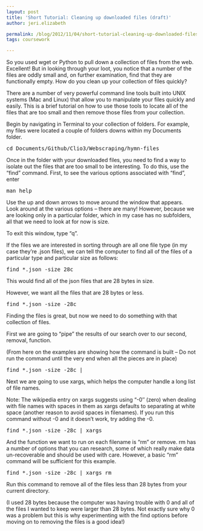 ```yaml
---
layout: post
title: 'Short Tutorial: Cleaning up downloaded files (draft)'
author: jeri.elizabeth

permalink: /blog/2012/11/04/short-tutorial-cleaning-up-downloaded-files-draft/
tags: coursework

---
```

So you used wget or Python to pull down a collection of files from the web. Excellent! But in looking through your loot, you notice that a number of the files are oddly small and, on further examination, find that they are functionally empty. How do you clean up your collection of files quickly?

There are a number of very powerful command line tools built into UNIX systems (Mac and Linux) that allow you to manipulate your files quickly and easily. This is a brief tutorial on how to use those tools to locate all of the files that are too small and then remove those files from your collection.

Begin by navigating in Terminal to your collection of folders. For example, my files were located a couple of folders downs within my Documents folder.

<pre>cd Documents/Github/Clio3/Webscraping/hymn-files</pre>

Once in the folder with your downloaded files, you need to find a way to isolate out the files that are too small to be interesting. To do this, use the &#8220;find&#8221; command. First, to see the various options associated with &#8220;find&#8221;, enter

<pre>man help</pre>

Use the up and down arrows to move around the window that appears. Look around at the various options &#8211; there are many! However, because we are looking only in a particular folder, which in my case has no subfolders, all that we need to look at for now is size.

To exit this window, type &#8220;q&#8221;.

If the files we are interested in sorting through are all one file type (in my case they&#8217;re .json files), we can tell the computer to find all of the files of a particular type and particular size as follows:

<pre>find *.json -size 28c</pre>

This would find all of the json files that are 28 bytes in size.

However, we want all the files that are 28 bytes or less.

<pre>find *.json -size -28c</pre>

Finding the files is great, but now we need to do something with that collection of files.

First we are going to &#8220;pipe&#8221; the results of our search over to our second, removal, function.

(From here on the examples are showing how the command is built &#8211; Do not run the command until the very end when all the pieces are in place)

<pre>find *.json -size -28c |</pre>

Next we are going to use xargs, which helps the computer handle a long list of file names.

Note: The wikipedia entry on xargs suggests using &#8220;-0&#8243; (zero) when dealing with file names with spaces in them as xargs defaults to separating at white space (another reason to avoid spaces in filenames). If you run this command without -0 and it doesn&#8217;t work, try adding the -0.

<pre>find *.json -size -28c | xargs</pre>

And the function we want to run on each filename is &#8220;rm&#8221; or remove. rm has a number of options that you can research, some of which really make data un-recoverable and should be used with care. However, a basic &#8220;rm&#8221; command will be sufficient for this example.

<pre>find *.json -size -28c | xargs rm</pre>

Run this command to remove all of the files less than 28 bytes from your current directory.

(I used 28 bytes because the computer was having trouble with 0 and all of the files I wanted to keep were larger than 28 bytes. Not exactly sure why 0 was a problem but this is why experimenting with the find options before moving on to removing the files is a good idea!)
